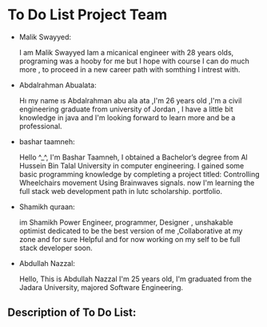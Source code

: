 # To Do List Project Team

- Malik Swayyed:

    I am Malik Swayyed Iam a micanical engineer with 28 years olds, programing was a hooby for me but I hope with course I can do much more , to proceed in a new career path with somthing I intrest with.

- Abdalrahman Abualata:

    Hı my name ıs Abdalrahman abu ala ata ,I'm 26 years old ,I'm a civil engineering graduate from university of Jordan , I have a little bit knowledge in java and I'm looking forward to learn more and be a professional.

- bashar taamneh:

    Hello ^_^, I'm Bashar Taamneh, I obtained a Bachelor’s degree from Al Hussein Bin Talal University in computer engineering. I gained some basic programming knowledge by completing a project titled: Controlling Wheelchairs movement Using Brainwaves signals. now I'm learning the full stack web development path in lutc scholarship. portfolio.

- Shamikh quraan:

    im Shamikh Power Engineer, programmer, Designer , unshakable optimist dedicated to be the best version of me ,Collaborative at my zone and for sure Helpful and for now working on my self to be full stack developer soon.

- Abdullah Nazzal:

    Hello, This is Abdullah Nazzal I'm 25 years old, I'm graduated from the Jadara University, majored Software Engineering.

## Description of To Do List:

    

    